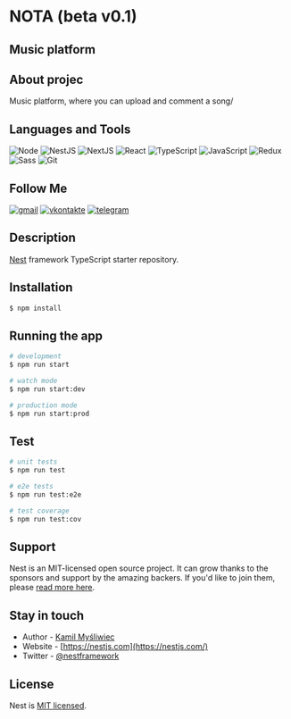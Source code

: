 # NOTA (beta v0.1)

## Music platform

## About projec

Music platform, where you can upload and comment a song/

## Languages and Tools

![Node](https://img.shields.io/badge/-node-000?style=for-the-badge&logo=Node)
![NestJS](https://img.shields.io/badge/-NestJS-000?style=for-the-badge&logo=NestJS)
![NextJS](https://img.shields.io/badge/-NextJS-000?style=for-the-badge&logo=NextJS)
![React](https://img.shields.io/badge/-React-000?style=for-the-badge&logo=React)
![TypeScript](https://img.shields.io/badge/-TypeScript-000?style=for-the-badge&logo=TypeScript)
![JavaScript](https://img.shields.io/badge/-JavaScript-000?style=for-the-badge&logo=Javascript)
![Redux](https://img.shields.io/badge/-Redux-000?style=for-the-badge&logo=Redux)
![Sass](https://img.shields.io/badge/-Sass-000?style=for-the-badge&logo=Sass)
![Git](https://img.shields.io/badge/-Git-000?style=for-the-badge&logo=GiT)

## Follow Me

[![gmail](https://img.shields.io/badge/-gmail-000?style=for-the-badge&logo=gmail)](https://mail.google.com/mail/david.shariev.08@gmail.com)
[![vkontakte](https://img.shields.io/badge/-vk.com-000?style=for-the-badge&logo=vk)](https://vk.com/veirash02)
[![telegram](https://img.shields.io/badge/-telegram-000?style=for-the-badge&logo=telegram)](https://t.me/artrubec)

## Description

[Nest](https://github.com/nestjs/nest) framework TypeScript starter repository.

## Installation

```bash
$ npm install
```

## Running the app

```bash
# development
$ npm run start

# watch mode
$ npm run start:dev

# production mode
$ npm run start:prod
```

## Test

```bash
# unit tests
$ npm run test

# e2e tests
$ npm run test:e2e

# test coverage
$ npm run test:cov
```

## Support

Nest is an MIT-licensed open source project. It can grow thanks to the sponsors and support by the amazing backers. If you'd like to join them, please [read more here](https://docs.nestjs.com/support).

## Stay in touch

- Author - [Kamil Myśliwiec](https://twitter.com/kammysliwiec)
- Website - [https://nestjs.com](https://nestjs.com/)
- Twitter - [@nestframework](https://twitter.com/nestframework)

## License

Nest is [MIT licensed](https://github.com/nestjs/nest/blob/master/LICENSE).
